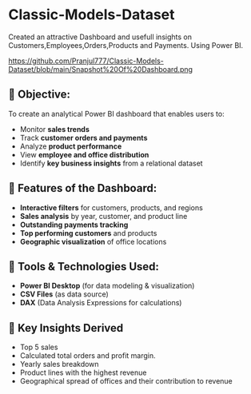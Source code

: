 # Classic-Models-Dataset
Created an attractive Dashboard and usefull insights on Customers,Employees,Orders,Products and Payments. Using Power BI.

https://github.com/Pranjul777/Classic-Models-Dataset/blob/main/Snapshot%20Of%20Dashboard.png

## 📌 Objective:
To create an analytical Power BI dashboard that enables users to:
- Monitor **sales trends**
- Track **customer orders and payments**
- Analyze **product performance**
- View **employee and office distribution**
- Identify **key business insights** from a relational dataset

## 🚀 Features of the Dashboard:
- **Interactive filters** for customers, products, and regions
- **Sales analysis** by year, customer, and product line
- **Outstanding payments tracking**
- **Top performing customers** and products
- **Geographic visualization** of office locations

## 🧰 Tools & Technologies Used:

- **Power BI Desktop** (for data modeling & visualization)
- **CSV Files** (as data source)
- **DAX** (Data Analysis Expressions for calculations)

## 🧠 Key Insights Derived

- Top 5 sales
- Calculated total orders and profit margin.
- Yearly sales breakdown
- Product lines with the highest revenue
- Geographical spread of offices and their contribution to revenue
